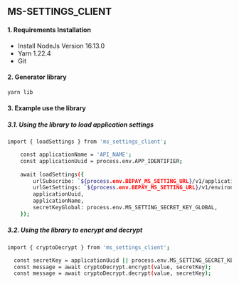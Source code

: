 ## MS-SETTINGS_CLIENT

#### 1. Requirements Installation

* Install NodeJs Version 16.13.0
* Yarn 1.22.4
* Git

#### 2.  Generator library

```bash
yarn lib
```

#### 3.  Example use the library

##### 3.1.  Using the library to load application settings

```bash
import { loadSettings } from 'ms_settings_client';
```

```bash
    const applicationName = 'API_NAME';
    const applicationUuid = process.env.APP_IDENTIFIER;
  
    await loadSettings({
        urlSubscribe: `${process.env.BEPAY_MS_SETTING_URL}/v1/application/subscribe?applicationUuid=${applicationUuid}&applicationName=${applicationName}`,
        urlGetSettings: `${process.env.BEPAY_MS_SETTING_URL}/v1/environment/${applicationUuid}`,
        applicationUuid,
        applicationName,
        secretKeyGlobal: process.env.MS_SETTING_SECRET_KEY_GLOBAL,
    });
```

##### 3.2.  Using the library to encrypt and decrypt

```bash
import { cryptoDecrypt } from 'ms_settings_client';
```

```bash
  const secretKey = applicationUuid || process.env.MS_SETTING_SECRET_KEY_GLOBAL;
  const message = await cryptoDecrypt.encrypt(value, secretKey);
  const message = await cryptoDecrypt.decrypt(value, secretKey);
```
